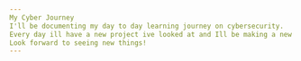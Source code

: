 ```yaml
---
My Cyber Journey
I'll be documenting my day to day learning journey on cybersecurity.
Every day ill have a new project ive looked at and Ill be making a new project every week and have a wrap up every month. 
Look forward to seeing new things!
---
```

